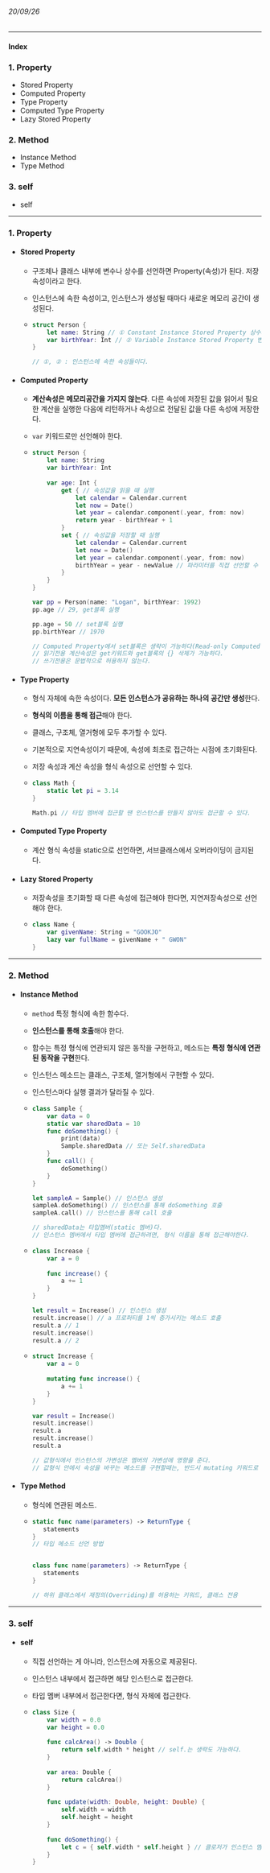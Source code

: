 ###### 20/09/26

------



#### Index

### **1. Property**

- Stored Property
- Computed Property
- Type Property
- Computed Type Property
- Lazy Stored Property



### **2. Method**

- Instance Method
- Type Method



### **3. self**

- self



------



### **1.  Property**

- #### Stored Property

  - 구조체나 클래스 내부에 변수나 상수를 선언하면 Property(속성)가 된다. 저장속성이라고 한다.

  - 인스턴스에 속한 속성이고, 인스턴스가 생성될 때마다 새로운 메모리 공간이 생성된다.

  - ```swift
    struct Person {
        let name: String // ① Constant Instance Stored Property 상수저장속성
        var birthYear: Int // ② Variable Instance Stored Property 변수저장속성
    }
    
    // ①, ② : 인스턴스에 속한 속성들이다.
    ```

    

- #### Computed Property

  - **계산속성은 메모리공간을 가지지 않는다**. 다른 속성에 저장된 값을 읽어서 필요한 계산을 실행한 다음에 리턴하거나 속성으로 전달된 값을 다른 속성에 저장한다. 

  - `var` 키워드로만 선언해야 한다.

  - ```swift
    struct Person {
        let name: String 
        var birthYear: Int 
        
        var age: Int {
            get { // 속성값을 읽을 때 실행
                let calendar = Calendar.current
                let now = Date()
                let year = calendar.component(.year, from: now)
                return year - birthYear + 1
            }
            set { // 속성값을 저장할 때 실행
                let calendar = Calendar.current
                let now = Date()
                let year = calendar.component(.year, from: now)
                birthYear = year - newValue // 파라미터를 직접 선언할 수 있지만 보통 생략하고 newValue값을 사용
            }
        }
    }
    
    var pp = Person(name: "Logan", birthYear: 1992)
    pp.age // 29, get블록 실행
    
    pp.age = 50 // set블록 실행
    pp.birthYear // 1970
    
    // Computed Property에서 set블록은 생략이 가능하다(Read-only Computed property, 읽기전용).
    // 읽기전용 계산속성은 get키워드와 get블록의 {} 삭제가 가능하다.
    // 쓰기전용은 문법적으로 허용하지 않는다.
    ```



- #### Type Property

  - 형식 자체에 속한 속성이다. **모든 인스턴스가 공유하는 하나의 공간만 생성**한다.

  - **형식의 이름을 통해 접근**해야 한다.

  - 클래스, 구조체, 열거형에 모두 추가할 수 있다.

  - 기본적으로 지연속성이기 때문에, 속성에 최초로 접근하는 시점에 초기화된다. 

  - 저장 속성과 계산 속성을 형식 속성으로 선언할 수 있다.
  
  - ```swift
    class Math {
        static let pi = 3.14
    }
    
    Math.pi // 타입 멤버에 접근할 땐 인스턴스를 만들지 않아도 접근할 수 있다.
    ```



- #### Computed Type Property

  - 계산 형식 속성을 static으로 선언하면, 서브클래스에서 오버라이딩이 금지된다. 



- #### Lazy Stored Property

  - 저장속성을 초기화할 때 다른 속성에 접근해야 한다면, 지연저장속성으로 선언해야 한다.

  - ```swift
    class Name {
        var givenName: String = "GOOKJO"
        lazy var fullName = givenName + " GWON"
    }
    ```

    





------



### **2.  Method**

- #### Instance Method

  - `method` 특정 형식에 속한 함수다.

  - **인스턴스를 통해 호출**해야 한다.

  - 함수는 특정 형식에 연관되지 않은 동작을 구현하고, 메소드는 **특정 형식에 연관된 동작을 구현**한다.

  - 인스턴스 메소드는 클래스, 구조체, 열거형에서 구현할 수 있다.

  - 인스턴스마다 실행 결과가 달라질 수 있다.

  - ```swift
    class Sample {
        var data = 0
        static var sharedData = 10
        func doSomething() {
            print(data)
            Sample.sharedData // 또는 Self.sharedData
        }
        func call() {
            doSomething()
        }
    }
    
    let sampleA = Sample() // 인스턴스 생성
    sampleA.doSomething() // 인스턴스를 통해 doSomething 호출
    sampleA.call() // 인스턴스를 통해 call 호출
    
    // sharedData는 타입멤버(static 멤버)다.
    // 인스턴스 멤버에서 타입 멤버에 접근하려면, 형식 이름을 통해 접근해야한다.
    ```

  - ```swift
    class Increase {
        var a = 0
        
        func increase() {
            a += 1
        }
    }
    
    let result = Increase() // 인스턴스 생성
    result.increase() // a 프로퍼티를 1씩 증가시키는 메소드 호출
    result.a // 1
    result.increase()
    result.a // 2
    ```

  - ```swift
    struct Increase {
        var a = 0
        
        mutating func increase() {
            a += 1
        }
    }
    
    var result = Increase()
    result.increase()
    result.a
    result.increase()
    result.a
    
    // 값형식에서 인스턴스의 가변성은 멤버의 가변성에 영향을 준다.
    // 값형식 안에서 속성을 바꾸는 메소드를 구현할때는, 반드시 mutating 키워드로 선언해야 정상적으로 실행된다.
    ```

    

- #### Type Method

  - 형식에 연관된 메소드. 

  - ```swift
    static func name(parameters) -> ReturnType {
       statements
    }
    // 타입 메소드 선언 방법
    
    
    class func name(parameters) -> ReturnType {
       statements
    }
    
    // 하위 클래스에서 재정의(Overriding)를 허용하는 키워드, 클래스 전용
    ```



------



### **3.  self**

- #### self

  - 직접 선언하는 게 아니라, 인스턴스에 자동으로 제공된다.

  - 인스턴스 내부에서 접근하면 해당 인스턴스로 접근한다.

  - 타입 멤버 내부에서 접근한다면, 형식 자체에 접근한다.

  - ```swift
    class Size {
        var width = 0.0
        var height = 0.0
        
        func calcArea() -> Double {
            return self.width * height // self.는 생략도 가능하다.
        }
        
        var area: Double {
            return calcArea()
        }
        
        func update(width: Double, height: Double) {
            self.width = width
            self.height = height
        }
        
        func doSomething() {
            let c = { self.width * self.height } // 클로저가 인스턴스 멤버에 접근하려면, self를 캡쳐해야한다.
        }
    }
    ```



